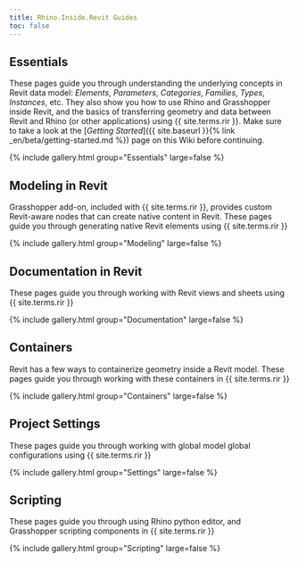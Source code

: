 ```yaml
---
title: Rhino.Inside.Revit Guides
toc: false
---
```


<!-- 10 -->
<!-- 20 -->
<!-- 30 -->
## Essentials
These pages guide you through understanding the underlying concepts in Revit data model: *Elements*, *Parameters*, *Categories*, *Families*, *Types*, *Instances*, etc. They also show you how to use Rhino and Grasshopper inside Revit, and the basics of transferring geometry and data between Revit and Rhino (or other applications) using {{ site.terms.rir }}. Make sure to take a look at the [*Getting Started*]({{ site.baseurl }}{% link _en/beta/getting-started.md %}) page on this Wiki before continuing.

{% include gallery.html group="Essentials" large=false %}


<!-- 40, 50-->
## Modeling in Revit
Grasshopper add-on, included with {{ site.terms.rir }}, provides custom Revit-aware nodes that can create native content in Revit. These pages guide you through generating native Revit elements using {{ site.terms.rir }}

{% include gallery.html group="Modeling" large=false %}

<!-- 60 -->
## Documentation in Revit
These pages guide you through working with Revit views and sheets using {{ site.terms.rir }}

{% include gallery.html group="Documentation" large=false %}

<!-- 70 -->
## Containers
Revit has a few ways to containerize geometry inside a Revit model. These pages guide you through working with these containers in {{ site.terms.rir }}

{% include gallery.html group="Containers" large=false %}

<!-- 80 -->

<!-- 90 -->
## Project Settings
These pages guide you through working with global model global configurations using {{ site.terms.rir }}

{% include gallery.html group="Settings" large=false %}

<!-- 100 -->
## Scripting
These pages guide you through using Rhino python editor, and Grasshopper scripting components in {{ site.terms.rir }}

{% include gallery.html group="Scripting" large=false %}
